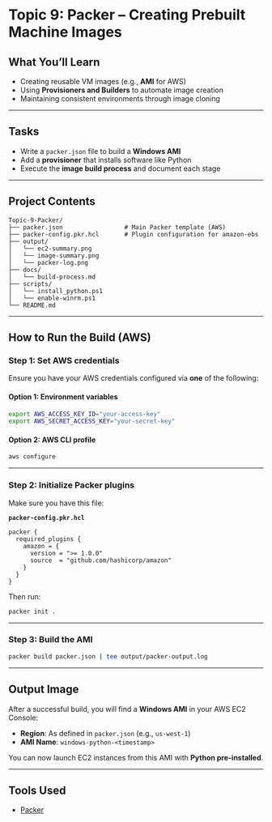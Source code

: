 # Topic 9: Packer – Creating Prebuilt Machine Images

## What You’ll Learn
- Creating reusable VM images (e.g., **AMI** for AWS)
- Using **Provisioners and Builders** to automate image creation
- Maintaining consistent environments through image cloning

---

## Tasks
- Write a `packer.json` file to build a **Windows AMI**
- Add a **provisioner** that installs software like Python
- Execute the **image build process** and document each stage

---

## Project Contents

```
Topic-9-Packer/
├── packer.json                 # Main Packer template (AWS)
├── packer-config.pkr.hcl       # Plugin configuration for amazon-ebs
├── output/
│   └── ec2-summary.png     
│   └── image-summary.png   
│   └── packer-log.png     
├── docs/
│   └── build-process.md      
├── scripts/
│   └── install_python.ps1
│   └── enable-winrm.ps1
└── README.md                   
```

---

## How to Run the Build (AWS)

### Step 1: Set AWS credentials  
Ensure you have your AWS credentials configured via **one** of the following:

#### Option 1: Environment variables
```bash
export AWS_ACCESS_KEY_ID="your-access-key"
export AWS_SECRET_ACCESS_KEY="your-secret-key"
```

#### Option 2: AWS CLI profile
```bash
aws configure
```

---

### Step 2: Initialize Packer plugins

Make sure you have this file:

**`packer-config.pkr.hcl`**
```hcl
packer {
  required_plugins {
    amazon = {
      version = ">= 1.0.0"
      source  = "github.com/hashicorp/amazon"
    }
  }
}
```

Then run:
```bash
packer init .
```

---

### Step 3: Build the AMI

```bash
packer build packer.json | tee output/packer-output.log
```

---

## Output Image

After a successful build, you will find a **Windows AMI** in your AWS EC2 Console:

- **Region**: As defined in `packer.json` (e.g., `us-west-1`)
- **AMI Name**: `windows-python-<timestamp>`

You can now launch EC2 instances from this AMI with **Python pre-installed**.

---


## Tools Used

- [Packer](https://developer.hashicorp.com/packer)
